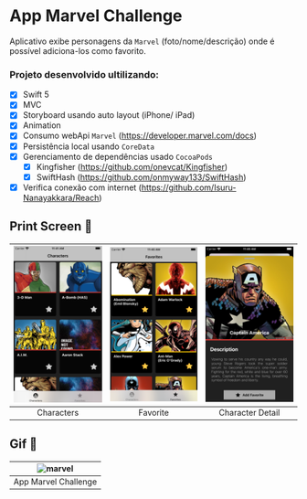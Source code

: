 # App Marvel Challenge
 Aplicativo exibe personagens da `Marvel` (foto/nome/descrição) onde é possível adiciona-los como favorito.
 
  ### Projeto desenvolvido ultilizando:
  - [x] Swift 5
  - [x] MVC
  - [x] Storyboard usando auto layout (iPhone/ iPad)
  - [x] Animation
  - [x] Consumo webApi `Marvel` (https://developer.marvel.com/docs)
  - [x] Persistência local usando `CoreData`
  - [x] Gerenciamento de dependências usado `CocoaPods`
    - [x] Kingfisher (https://github.com/onevcat/Kingfisher)
    - [x] SwiftHash (https://github.com/onmyway133/SwiftHash)
  - [x] Verifica conexão com internet (https://github.com/Isuru-Nanayakkara/Reach)
  
 ## Print Screen :foggy:
 
| ![image01](printscreen/characters_print.png) | ![image02](printscreen/favorites_print.png)| ![image03](printscreen/details_print.png) |
|:---:|:---:|:---:|
| Characters | Favorite | Character Detail |

## Gif :space_invader:

| ![marvel](printscreen/marvelapp.gif) |
|:---:|
| App Marvel Challenge | 



